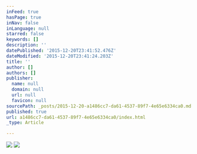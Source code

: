 ```yaml
---
inFeed: true
hasPage: true
inNav: false
inLanguage: null
starred: false
keywords: []
description: ''
datePublished: '2015-12-20T23:41:52.476Z'
dateModified: '2015-12-20T23:41:24.203Z'
title: ''
author: []
authors: []
publisher:
  name: null
  domain: null
  url: null
  favicon: null
sourcePath: _posts/2015-12-20-a1486cc7-da61-4537-89f7-4e65e6334ca0.md
published: true
url: a1486cc7-da61-4537-89f7-4e65e6334ca0/index.html
_type: Article

---
```

![](https://the-grid-user-content.s3-us-west-2.amazonaws.com/2ef7ded5-a0dd-455d-aff5-1ebf1510079a.jpg)
![](https://the-grid-user-content.s3-us-west-2.amazonaws.com/999a7b83-54b1-4de9-9d41-a1adb1adce2e.jpg)